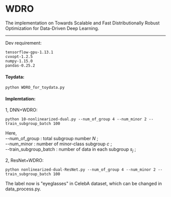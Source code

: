 
# WDRO
The implementation on Towards Scalable and Fast Distributionally Robust Optimization for Data-Driven Deep Learning.

****

Dev requirement:

```
tensorflow-gpu-1.13.1
cvxopt-1.2.5
numpy-1.15.0
pandas-0.25.2
```

#### Toydata:
```
python WDRO_for_toydata.py
```

#### Implemtation:  
1, DNN+WDRO:


```
python 10-nonlinearized-dual.py --num_of_group 4 --num_minor 2 --train_subgroup_batch 100
``` 
Here,  
--num_of_group : total subgroup number $N$ ;    
--num_minor    : number of minor-class subgroup $c$ ;      
--train_subgroup_batch : number of data in each subgroup $s_j$ ;   



2, ResNet+WDRO:

```
python nonlinearized-dual-ResNet.py --num_of_group 4 --num_minor 2 --train_subgroup_batch 100
```

The label now is "eyeglasses" in CelebA dataset, which can be changed in data_process.py. 
